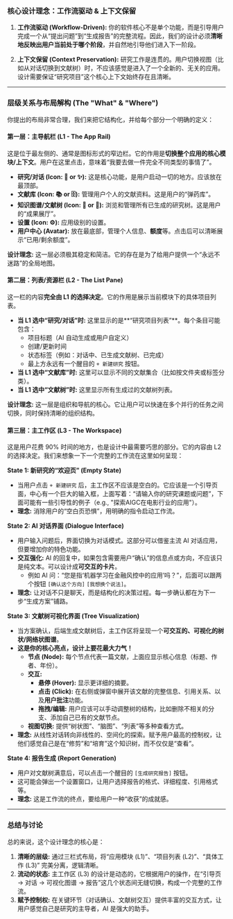 
### **核心设计理念：工作流驱动 & 上下文保留**

1.  **工作流驱动 (Workflow-Driven):** 你的软件核心不是单个功能，而是引导用户完成一个从“提出问题”到“生成报告”的完整流程。因此，我们的设计必须**清晰地反映出用户当前处于哪个阶段**，并自然地引导他们进入下一阶段。

2.  **上下文保留 (Context Preservation):** 研究工作是连贯的。用户切换视图（比如从对话切换到文献树）时，不应该感觉是进入了一个全新的、无关的应用。设计需要保证“研究项目”这个核心上下文始终存在且清晰。

---

### **层级关系与布局解构 (The "What" & "Where")**

你提出的布局非常合理，我们来把它结构化，并给每个部分一个明确的定义：



#### **第一层：主导航栏 (L1 - The App Rail)**

这是位于最左侧的、通常是图标形式的窄边栏。它的作用是**切换整个应用的核心模块/上下文**。用户在这里点击，意味着“我要去做一件完全不同类型的事情了”。

*   **研究/对话 (Icon: 💬 or ✨):** 这是核心功能，是用户启动一切的地方。应该放在最顶部。
*   **文献库 (Icon: 📚 or 🗄️):** 管理用户个人的文献资料。这是用户的“弹药库”。
*   **知识图谱/文献树 (Icon: 🧠 or 🌳):** 浏览和管理所有已生成的研究树。这是用户的“成果展厅”。
*   **设置 (Icon: ⚙️):** 应用级别的设置。
*   **用户中心 (Avatar):** 放在最底部，管理个人信息、**额度**等。点击后可以清晰展示“已用/剩余额度”。

**设计理念:** 这一层必须极其稳定和简洁。它的存在是为了给用户提供一个“永远不迷路”的全局地图。

#### **第二层：列表/资源栏 (L2 - The List Pane)**

这一栏的内容**完全由 L1 的选择决定**。它的作用是展示当前模块下的具体项目列表。

*   **当 L1 选中“研究/对话”时:** 这里显示的是**“研究项目列表”**。每个条目可能包含：
    *   项目标题（AI 自动生成或用户自定义）
    *   创建/更新时间
    *   状态标签（例如：对话中、已生成文献树、已完成）
    *   最上方永远有一个醒目的 `+ 新建研究` 按钮。
*   **当 L1 选中“文献库”时:** 这里可以显示不同的文献集合（比如按文件夹或标签分类）。
*   **当 L1 选中“文献树”时:** 这里显示所有生成过的文献树列表。

**设计理念:** 这一层是组织和导航的核心。它让用户可以快速在多个并行的任务之间切换，同时保持清晰的组织结构。

#### **第三层：主工作区 (L3 - The Workspace)**

这是用户花费 90% 时间的地方，也是设计中最需要巧思的部分。它的内容由 L2 的选择决定。我们来想象一下一个完整的工作流在这里如何呈现：

**State 1: 新研究的“欢迎页” (Empty State)**
*   当用户点击 `+ 新建研究` 后，主工作区不应该是空白的。它应该是一个引导页面，中心有一个巨大的输入框，上面写着：“请输入你的研究课题或问题”，下面可能有一些引导性的例子（e.g., "探索AIGC在电影行业的应用"）。
*   **理念:** 消除用户的“空白页恐惧”，用明确的指令启动工作流。

**State 2: AI 对话界面 (Dialogue Interface)**
*   用户输入问题后，界面切换为对话模式。这部分可以借鉴主流 AI 对话应用，但要增加你的特色功能。
*   **交互强化:** AI 的回复中，如果包含需要用户“确认”的信息点或方向，不应该只是纯文本。可以设计成**可交互的卡片**。
    *   例如 AI 问：“您是指‘机器学习在金融风控中的应用’吗？”，后面可以跟两个按钮 `[确认这个方向]` `[我想换个说法]`。
*   **理念:** 让对话不只是聊天，而是结构化的决策过程。每一步确认都在为下一步“生成方案”铺路。

**State 3: 文献树可视化界面 (Tree Visualization)**
*   当方案确认，后端生成文献树后，主工作区将呈现一个**可交互的、可视化的树状/网络状图谱**。
*   **这是你的核心亮点，设计上要花最大力气！**
    *   **节点 (Node):** 每个节点代表一篇文献，上面应显示核心信息（标题、作者、年份）。
    *   **交互:**
        *   **悬停 (Hover):** 显示更详细的摘要。
        *   **点击 (Click):** 在右侧或弹窗中展开该文献的完整信息、引用关系、以及**用户批注**功能。
        *   **拖拽/编辑:** 用户应该可以手动调整树的结构，比如删除不相关的分支、添加自己已有的文献节点。
    *   **视图切换:** 提供“树状图”、“脑图”、“列表”等多种查看方式。
*   **理念:** 从线性对话转向非线性的、空间化的探索。赋予用户最高的控制权，让他们感觉自己是在“修剪”和“培育”这个知识树，而不仅仅是“查看”。

**State 4: 报告生成 (Report Generation)**
*   用户对文献树满意后，可以点击一个醒目的 `[生成研究报告]` 按钮。
*   这可能会弹出一个设置窗口，让用户选择报告的格式、详细程度、引用格式等。
*   **理念:** 这是工作流的终点，要给用户一种“收获”的成就感。

---

### **总结与讨论**

总的来说，这个设计理念的核心是：

1.  **清晰的层级:** 通过三栏式布局，将“应用模块 (L1)”、“项目列表 (L2)”、“具体工作 (L3)” 完美分离，逻辑清晰。
2.  **流动的状态:** 主工作区 (L3) 的设计是动态的，它根据用户的操作，在“引导页 → 对话 → 可视化图谱 → 报告”这几个状态间无缝切换，构成一个完整的工作流。
3.  **赋予控制权:** 在关键环节（对话确认、文献树交互）提供丰富的交互方式，让用户感觉自己是研究的主导者，AI 是强大的助手。
